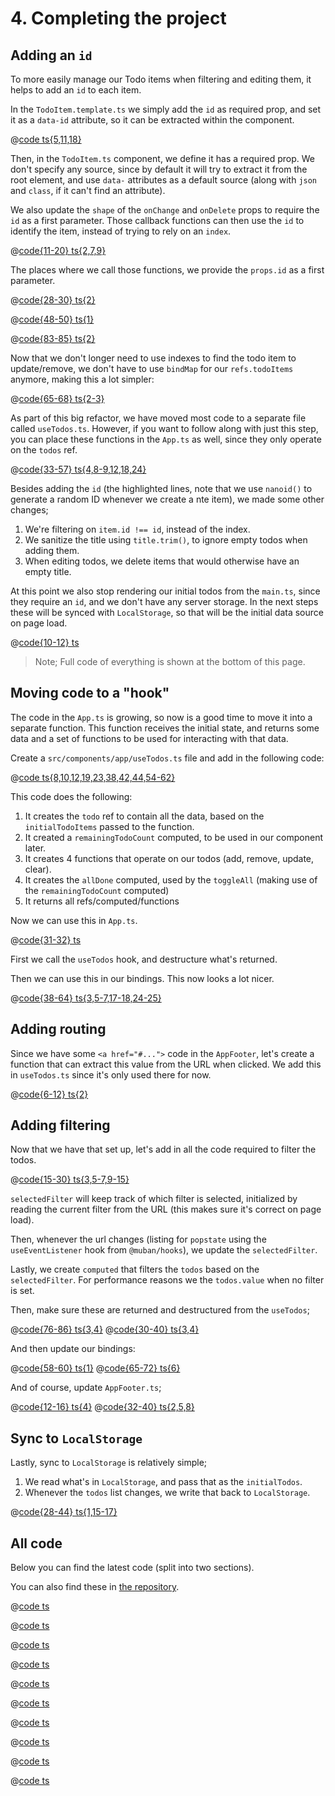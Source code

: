 # 4. Completing the project

## Adding an `id`

To more easily manage our Todo items when filtering and editing them, it helps to add an `id` to 
each item.

In the `TodoItem.template.ts` we simply add the `id` as required prop, and set it as a `data-id` 
attribute, so it can be extracted within the component.

<CodeGroup>
<CodeGroupItem title="src/components/todo-item/TodoItem.template.ts">

@[code ts{5,11,18}](./steps/todoitem-template-final.ts)
</CodeGroupItem>
</CodeGroup>

Then, in the `TodoItem.ts` component, we define it has a required prop. We don't specify any 
source, since by default it will try to extract it from the root element, and use `data-` 
attributes as a default source (along with `json` and `class`, if it can't find an attribute).

We also update the `shape` of the `onChange` and `onDelete` props to require the `id` as a first 
parameter. Those callback functions can then use the `id` to identify the item, instead of 
trying to rely on an `index`.

<CodeGroup>
<CodeGroupItem title="src/components/todo-item/TodoItem.ts">

@[code{11-20} ts{2,7,9}](./steps/todoitem-final.ts)
</CodeGroupItem>
</CodeGroup>

The places where we call those functions, we provide the `props.id` as a first parameter.

<CodeGroup>
<CodeGroupItem title="src/components/todo-item/TodoItem.ts">

@[code{28-30} ts{2}](./steps/todoitem-final.ts)
</CodeGroupItem>
</CodeGroup>

<CodeGroup>
<CodeGroupItem title="src/components/todo-item/TodoItem.ts">

@[code{48-50} ts{1}](./steps/todoitem-final.ts)
</CodeGroupItem>
</CodeGroup>

<CodeGroup>
<CodeGroupItem title="src/components/todo-item/TodoItem.ts">

@[code{83-85} ts{2}](./steps/todoitem-final.ts)
</CodeGroupItem>
</CodeGroup>

Now that we don't longer need to use indexes to find the todo item to update/remove, we don't 
have to use `bindMap` for our `refs.todoItems` anymore, making this a lot simpler: 

<CodeGroup>
<CodeGroupItem title="src/components/app/App.ts">

@[code{65-68} ts{2-3}](./steps/app-final.ts)
</CodeGroupItem>
</CodeGroup>

As part of this big refactor, we have moved most code to a separate file called `useTodos.ts`. 
However, if you want to follow along with just this step, you can place these functions in the 
`App.ts` as well, since they only operate on the `todos` ref.

<CodeGroup>
<CodeGroupItem title="src/components/app/useTodos.ts">

@[code{33-57} ts{4,8-9,12,18,24}](./steps/usetodos-final.ts)
</CodeGroupItem>
</CodeGroup>

Besides adding the `id` (the highlighted lines, note that we use `nanoid()` to generate a random 
ID whenever we create a nte item), we made some other changes;

1. We're filtering on `item.id !== id`, instead of the index.
2. We sanitize the title using `title.trim()`, to ignore empty todos when adding them.
3. When editing todos, we delete items that would otherwise have an empty title.

At this point we also stop rendering our initial todos from the `main.ts`, since they require an 
`id`, and we don't have any server storage. In the next steps these will be synced with 
`LocalStorage`, so that will be the initial data source on page load.

<CodeGroup>
<CodeGroupItem title="src/components/main.ts">

@[code{10-12} ts](./steps/main-final.ts)
</CodeGroupItem>
</CodeGroup>

> Note; Full code of everything is shown at the bottom of this page.

## Moving code to a "hook"

The code in the `App.ts` is growing, so now is a good time to move it into a separate function. 
This function receives the initial state, and returns some data and a set of functions to be 
used for interacting with that data.

Create a `src/components/app/useTodos.ts` file and add in the following code:

<CodeGroup>
<CodeGroupItem title="src/components/app/useTodos.ts">

@[code ts{8,10,12,19,23,38,42,44,54-62}](./steps/usetodos-1.ts)
</CodeGroupItem>
</CodeGroup>

This code does the following:

1. It creates the `todo` ref to contain all the data, based on the `initialTodoItems` passed to 
   the function.
2. It created a `remainingTodoCount` computed, to be used in our component later.
3. It creates 4 functions that operate on our todos (add, remove, update, clear).
4. It creates the `allDone` computed, used by the `toggleAll` (making use of the 
   `remainingTodoCount` computed)
5. It returns all refs/computed/functions

Now we can use this in `App.ts`.

<CodeGroup>
<CodeGroupItem title="src/components/app/App.ts">

@[code{31-32} ts](./steps/app-9.ts)
</CodeGroupItem>
</CodeGroup>

First we call the `useTodos` hook, and destructure what's returned.

Then we can use this in our bindings. This now looks a lot nicer.

<CodeGroup>
<CodeGroupItem title="src/components/app/App.ts">

@[code{38-64} ts{3,5-7,17-18,24-25}](./steps/app-9.ts)
</CodeGroupItem>
</CodeGroup>

## Adding routing

Since we have some `<a href="#...">` code in the `AppFooter`, let's create a function that can 
extract this value from the URL when clicked. We add this in `useTodos.ts` since it's only used 
there for now.

<CodeGroup>
<CodeGroupItem title="src/components/app/useTodos.ts">

@[code{6-12} ts{2}](./steps/usetodos-final.ts)
</CodeGroupItem>
</CodeGroup>

## Adding filtering

Now that we have that set up, let's add in all the code required to filter the todos.

<CodeGroup>
<CodeGroupItem title="src/components/app/useTodos.ts">

@[code{15-30} ts{3,5-7,9-15}](./steps/usetodos-final.ts)
</CodeGroupItem>
</CodeGroup>

`selectedFilter` will keep track of which filter is selected, initialized by reading the current 
filter from the URL (this makes sure it's correct on page load).

Then, whenever the url changes (listing for `popstate` using the `useEventListener` hook from 
`@muban/hooks`), we update the `selectedFilter`.

Lastly, we create `computed` that filters the `todos` based on the `selectedFilter`. For 
performance reasons we the `todos.value` when no filter is set.

Then, make sure these are returned and destructured from the `useTodos`;

@[code{76-86} ts{3,4}](./steps/usetodos-final.ts)
@[code{30-40} ts{3,4}](./steps/app-final.ts)

And then update our bindings:

@[code{58-60} ts{1}](./steps/app-final.ts)
@[code{65-72} ts{6}](./steps/app-final.ts)

And of course, update `AppFooter.ts`;

@[code{12-16} ts{4}](./steps/appfooter-final.ts)
@[code{32-40} ts{2,5,8}](./steps/appfooter-final.ts)


## Sync to `LocalStorage`

Lastly, sync to `LocalStorage` is relatively simple;

1. We read what's in `LocalStorage`, and pass that as the `initialTodos`.
2. Whenever the `todos` list changes, we write that back to `LocalStorage`.

<CodeGroup>
<CodeGroupItem title="src/components/app/App.ts">

@[code{28-44} ts{1,15-17}](./steps/app-final.ts)
</CodeGroupItem>
</CodeGroup>

## All code

Below you can find the latest code (split into two sections).

You can also find these in [the repository](https://github.com/mubanjs/todo-mvc/tree/main/projects/todo-app-client/src).


<CodeGroup>
<CodeGroupItem title="main.ts">

@[code ts](./steps/main-final.ts)
</CodeGroupItem>

<CodeGroupItem title="App.ts">

@[code ts](./steps/app-final.ts)
</CodeGroupItem>

<CodeGroupItem title="App.template.ts">

@[code ts](./steps/app-template-final.ts)
</CodeGroupItem>

<CodeGroupItem title="useTodos.ts">

@[code ts](./steps/usetodos-final.ts)
</CodeGroupItem>

<CodeGroupItem title="TodoItem.ts">

@[code ts](./steps/todoitem-final.ts)
</CodeGroupItem>

<CodeGroupItem title="TodoItem.template.ts">

@[code ts](./steps/todoitem-template-final.ts)
</CodeGroupItem>
</CodeGroup>

<CodeGroup>
<CodeGroupItem title="AppHeader.ts">

@[code ts](./steps/appheader-2.ts)
</CodeGroupItem>

<CodeGroupItem title="AppHeader.template.ts">

@[code ts](./steps/appheader-template-1.ts)
</CodeGroupItem>

<CodeGroupItem title="AppFooter.ts">

@[code ts](./steps/appfooter-final.ts)
</CodeGroupItem>

<CodeGroupItem title="AppFooter.template.ts">

@[code ts](./steps/appfooter-template-1.ts)
</CodeGroupItem>

</CodeGroup>
